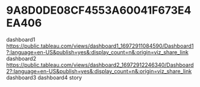 # 9A8D0DE08CF4553A60041F673E4EA406
dashboard1  https://public.tableau.com/views/dashboard1_16972911084590/Dashboard1?:language=en-US&publish=yes&:display_count=n&:origin=viz_share_link
dashboard2  https://public.tableau.com/views/dashboard2_16972912246340/Dashboard2?:language=en-US&publish=yes&:display_count=n&:origin=viz_share_link
dashboard3
dashboard4
story
